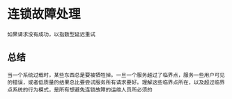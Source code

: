 # 连锁故障处理

    如果请求没有成功，以指数型延迟重试

## 总结
    当一个系统过载时，某些东西总是要被牺牲掉。一旦一个服务越过了临界点，服务一些用户可见的错误，或者低质量的结果总比要尝试服务所有请求要好。理解这些临界点所在，以及超过临界点系统的行为模式，是所有想避免连锁故障的运维人员所必须的
